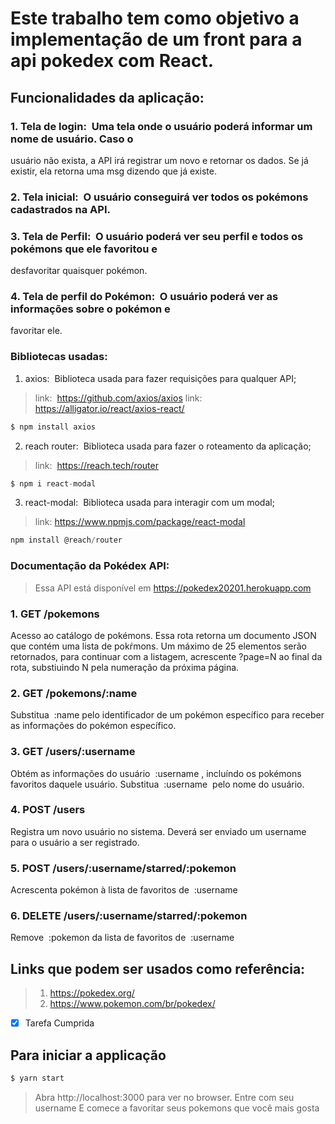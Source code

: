 # Este trabalho tem como objetivo a implementação de um front para a api pokedex com React. 


## Funcionalidades da aplicação:

### 1. Tela de login: ​ Uma tela onde o usuário poderá informar um nome de usuário. Caso o
usuário não exista, a API irá registrar um novo e retornar os dados. Se já existir, ela retorna
uma msg dizendo que já existe.


### 2. Tela inicial: ​ O usuário conseguirá ver todos os pokémons cadastrados na API.


### 3. Tela de Perfil: ​ O usuário poderá ver seu perfil e todos os pokémons que ele favoritou e
desfavoritar quaisquer pokémon.


### 4. Tela de perfil do Pokémon: ​ O usuário poderá ver as informações sobre o pokémon e
favoritar ele.


### Bibliotecas usadas:
1. axios: ​ Biblioteca usada para fazer requisições para qualquer API;
> link: ​ https://github.com/axios/axios
> link: ​ https://alligator.io/react/axios-react/
```javascript
$ npm install axios
```

2. reach router: ​ Biblioteca usada para fazer o roteamento da aplicação;
> link: ​ https://reach.tech/router
```javascript
$ npm i react-modal
```

3. react-modal: ​ Biblioteca usada para interagir com um modal;
> link: ​https://www.npmjs.com/package/react-modal
```javascript
npm install @reach/router
```

### Documentação da Pokédex API:
> Essa API está disponível em https://pokedex20201.herokuapp.com


### 1. GET /pokemons
Acesso ao catálogo de pokémons. Essa rota retorna um documento JSON que contém uma lista de
pokŕmons. Um máximo de 25 elementos serão retornados, para continuar com a listagem, acrescente
?page=N​ ao final da rota, substiuindo N pela numeração da próxima página.


### 2. GET /pokemons/:name
Substitua ​ :name​ pelo identificador de um pokémon específico para receber as informações
do pokémon específico.


### 3. GET /users/:username
Obtém as informações do usuário ​ :username​ , incluíndo os pokémons favoritos daquele
usuário. Substitua ​ :username ​ pelo nome do usuário.


### 4. POST /users
Registra um novo usuário no sistema. Deverá ser enviado um username para o usuário a
ser registrado.


### 5. POST /users/:username/starred/:pokemon
Acrescenta pokémon à lista de favoritos de ​ :username


### 6. DELETE /users/:username/starred/:pokemon
Remove ​ :pokemon​ da lista de favoritos de ​ :username


## Links que podem ser usados como referência:
> 1. https://pokedex.org/
> 2. https://www.pokemon.com/br/pokedex/

- [x] Tarefa Cumprida



## Para iniciar a applicação 
```javascript
$ yarn start
```
> Abra http://localhost:3000 para ver no browser.
> Entre com seu username
> E comece a favoritar seus pokemons que você mais gosta 